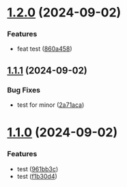 # [1.2.0](https://github.com/fabianommoraes/meli-challenge-nextjs/compare/v1.1.1...v1.2.0) (2024-09-02)


### Features

* feat test ([860a458](https://github.com/fabianommoraes/meli-challenge-nextjs/commit/860a4584f9314570387d5dafed2c7643a200f093))

## [1.1.1](https://github.com/fabianommoraes/meli-challenge-nextjs/compare/v1.1.0...v1.1.1) (2024-09-02)


### Bug Fixes

* test for minor ([2a71aca](https://github.com/fabianommoraes/meli-challenge-nextjs/commit/2a71acad575369ec63dbe5aaba1ea637d9ceb355))

# [1.1.0](https://github.com/fabianommoraes/meli-challenge-nextjs/compare/v1.0.0...v1.1.0) (2024-09-02)


### Features

* test ([961bb3c](https://github.com/fabianommoraes/meli-challenge-nextjs/commit/961bb3cc459cab692fd304a48d0666fe01f3c5d3))
* test ([f1b30d4](https://github.com/fabianommoraes/meli-challenge-nextjs/commit/f1b30d43f499fa31c552d1ff00fa0af5715f1ab3))
